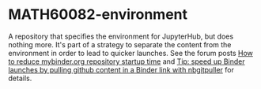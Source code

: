 # MATH60082-environment
A repository that specifies the environment for JupyterHub, but does nothing more. It's part of a strategy to separate the content from the environment in order to lead to quicker launches. See the forum posts
[How to reduce mybinder.org repository startup time](https://discourse.jupyter.org/t/how-to-reduce-mybinder-org-repository-startup-time/4956) and [Tip: speed up Binder launches by pulling github content in a Binder link with nbgitpuller](https://discourse.jupyter.org/t/tip-speed-up-binder-launches-by-pulling-github-content-in-a-binder-link-with-nbgitpuller/922) for details.
